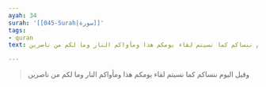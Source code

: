 ```yaml
---
ayah: 34
surah: '[[045-Surah|سورة]]'
tags:
- quran
text: وقيل اليوم ننساكم كما نسيتم لقاء يومكم هذا ومأواكم النار وما لكم من ناصرين

---
```

> وقيل اليوم ننساكم كما نسيتم لقاء يومكم هذا ومأواكم النار وما لكم من ناصرين
